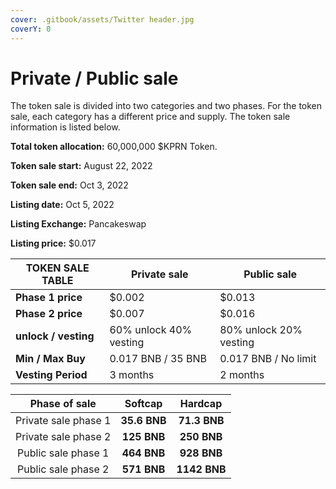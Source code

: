 ```yaml
---
cover: .gitbook/assets/Twitter header.jpg
coverY: 0
---
```


# Private / Public sale

The token sale is divided into two categories and two phases. For the token sale, each category has a different price and supply. The token sale information is listed below.

**Total token allocation:** 60,000,000 $KPRN Token.

**Token sale start:** August 22, 2022

**Token sale end:** Oct 3, 2022

**Listing date:** Oct 5, 2022

**Listing Exchange:** Pancakeswap

**Listing price:** $0.017



| TOKEN SALE TABLE     | Private sale           | Public sale            |
| -------------------- | ---------------------- | ---------------------- |
| **Phase 1 price**    | $0.002                 | $0.013                 |
| **Phase 2  price**   | $0.007                 | $0.016                 |
| **unlock / vesting** | 60% unlock 40% vesting | 80% unlock 20% vesting |
| **Min / Max Buy**    | 0.017 BNB / 35 BNB     | 0.017 BNB / No limit   |
| **Vesting Period**   | 3 months               | 2 months               |

|     Phase of sale    |    Softcap   |    Hardcap   |
| :------------------: | :----------: | :----------: |
| Private sale phase 1 | **35.6 BNB** | **71.3 BNB** |
| Private sale phase 2 |  **125 BNB** |  **250 BNB** |
|  Public sale phase 1 |  **464 BNB** |  **928 BNB** |
|  Public sale phase 2 |  **571 BNB** | **1142 BNB** |
